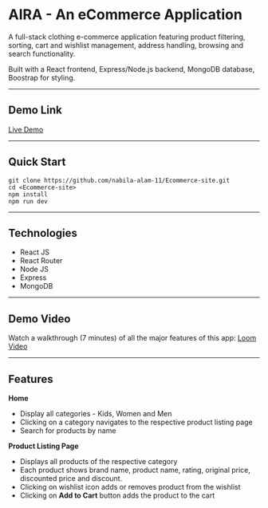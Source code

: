 # AIRA - An eCommerce Application

A full-stack clothing e-commerce application featuring product filtering, sorting, cart and wishlist management, address handling, browsing and search functionality.

Built with a React frontend, Express/Node.js backend, MongoDB database, Boostrap for styling.

---

## Demo Link

[Live Demo](https://ecommerce-site-mocha-gamma.vercel.app/)

---

## Quick Start

```
git clone https://github.com/nabila-alam-11/Ecommerce-site.git
cd <Ecommerce-site>
npm install
npm run dev

```

---

## Technologies

- React JS
- React Router
- Node JS
- Express
- MongoDB

---

## Demo Video

Watch a walkthrough (7 minutes) of all the major features of this app:
[Loom Video]()

---

## Features

**Home**

- Display all categories - Kids, Women and Men
- Clicking on a category navigates to the respective product listing page
- Search for products by name

**Product Listing Page**

- Displays all products of the respective category
- Each product shows brand name, product name, rating, original price, discounted price and discount.
- Clicking on wishlist icon adds or removes product from the wishlist
- Clicking on **Add to Cart** button adds the product to the cart
